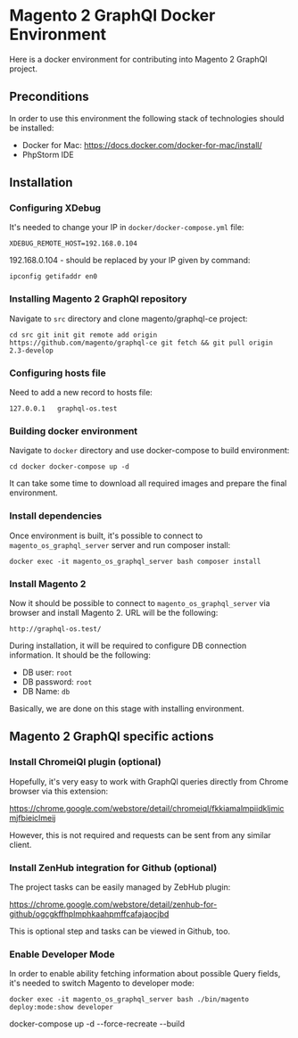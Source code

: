# Magento 2 GraphQl Docker Environment

Here is a docker environment for contributing into Magento 2 GraphQl project.

## Preconditions

In order to use this environment the following stack of technologies should be installed:
- Docker for Mac: https://docs.docker.com/docker-for-mac/install/
- PhpStorm IDE

## Installation

### Configuring XDebug

It's needed to change your IP in `docker/docker-compose.yml` file:

``
XDEBUG_REMOTE_HOST=192.168.0.104
``

192.168.0.104 - should be replaced by your IP given by command:

``
ipconfig getifaddr en0
``

### Installing Magento 2 GraphQl repository

Navigate to `src` directory and clone magento/graphql-ce project:

``
cd src
git init
git remote add origin https://github.com/magento/graphql-ce
git fetch && git pull origin 2.3-develop
`` 

### Configuring hosts file

Need to add a new record to hosts file:

``
127.0.0.1	graphql-os.test
``

### Building docker environment

Navigate to `docker` directory and use docker-compose to build environment:

``
cd docker
docker-compose up -d
`` 

It can take some time to download all required images and prepare the final environment.

### Install dependencies

Once environment is built, it's possible to connect to `magento_os_graphql_server` server and run composer install:

``
docker exec -it magento_os_graphql_server bash
composer install
``

### Install Magento 2

Now it should be possible to connect to `magento_os_graphql_server` via browser and install Magento 2.
URL will be the following:

`http://graphql-os.test/`

During installation, it will be required to configure DB connection information. It should be the following:
- DB user: `root`
- DB password: `root`
- DB Name: `db`

Basically, we are done on this stage with installing environment.

## Magento 2 GraphQl specific actions

### Install ChromeiQl plugin (optional)

Hopefully, it's very easy to work with GraphQl queries directly from Chrome browser via this extension:

https://chrome.google.com/webstore/detail/chromeiql/fkkiamalmpiidkljmicmjfbieiclmeij

However, this is not required and requests can be sent from any similar client.

### Install ZenHub integration for Github (optional)

The project tasks can be easily managed by ZebHub plugin:

https://chrome.google.com/webstore/detail/zenhub-for-github/ogcgkffhplmphkaahpmffcafajaocjbd

This is optional step and tasks can be viewed in Github, too.

### Enable Developer Mode

In order to enable ability fetching information about possible Query fields, it's needed to switch Magento to
developer mode:

``
docker exec -it magento_os_graphql_server bash
./bin/magento deploy:mode:show developer
``

docker-compose up -d --force-recreate --build
